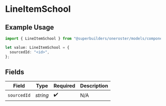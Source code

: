 # LineItemSchool

## Example Usage

```typescript
import { LineItemSchool } from "@superbuilders/oneroster/models/components";

let value: LineItemSchool = {
  sourcedId: "<id>",
};
```

## Fields

| Field              | Type               | Required           | Description        |
| ------------------ | ------------------ | ------------------ | ------------------ |
| `sourcedId`        | *string*           | :heavy_check_mark: | N/A                |